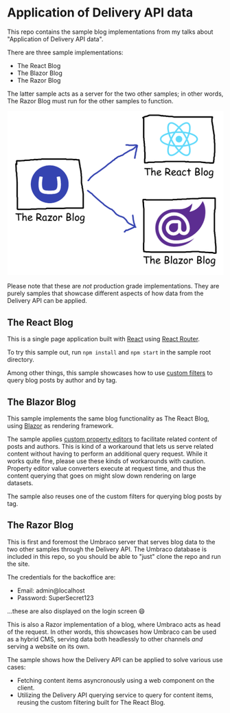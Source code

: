 # Application of Delivery API data

This repo contains the sample blog implementations from my talks about "Application of Delivery API data". 

There are three sample implementations:

- The React Blog
- The Blazor Blog
- The Razor Blog

The latter sample acts as a server for the two other samples; in other words, The Razor Blog must run for the other samples to function.

![Diagram displaying the three sample blogs and their relationships.](./docs/the-blogs.png)

Please note that these are _not_ production grade implementations. They are purely samples that showcase different aspects of how data from the Delivery API can be applied.

## The React Blog

This is a single page application built with [React](https://react.dev/) using [React Router](https://reactrouter.com/).

To try this sample out, run `npm install` and `npm start` in the sample root directory.

Among other things, this sample showcases how to use [custom filters](https://docs.umbraco.com/umbraco-cms/reference/content-delivery-api/extension-api-for-querying#custom-filter) to query blog posts by author and by tag. 

## The Blazor Blog

This sample implements the same blog functionality as The React Blog, using [Blazor](https://dotnet.microsoft.com/en-us/apps/aspnet/web-apps/blazor) as rendering framework.

The sample applies [custom property editors](https://docs.umbraco.com/umbraco-cms/reference/content-delivery-api/custom-property-editors-support) to facilitate related content of posts and authors. This is kind of a workaround that lets us serve related content without having to perform an additional query request. While it works quite fine, please use these kinds of workarounds with caution. Property editor value converters execute at request time, and thus the content querying that goes on might slow down rendering on large datasets.

The sample also reuses one of the custom filters for querying blog posts by tag.

## The Razor Blog

This is first and foremost the Umbraco server that serves blog data to the two other samples through the Delivery API. The Umbraco database is included in this repo, so you should be able to "just" clone the repo and run the site.

The credentials for the backoffice are:

- Email: admin@localhost
- Password: SuperSecret123

...these are also displayed on the login screen :smile:

This is also a Razor implementation of a blog, where Umbraco acts as head of the request. In other words, this showcases how Umbraco can be used as a hybrid CMS, serving data both headlessly to other channels _and_ serving a website on its own.

The sample shows how the Delivery API can be applied to solve various use cases: 

- Fetching content items asyncronously using a web component on the client.
- Utilizing the Delivery API querying service to query for content items, reusing the custom filtering built for The React Blog.
